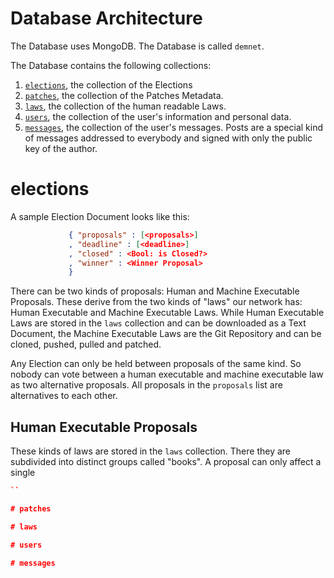 # Database Architecture

The Database uses MongoDB.
The Database is called `demnet`.

The Database contains the following
collections:

1. [`elections`](#elections), the collection of the Elections
2. [`patches`](#patches), the collection of the Patches Metadata.
3. [`laws`](#laws), the collection of the human readable Laws.
4. [`users`](#users), the collection of the user's information and personal data.
5. [`messages`](#messages), the collection of the user's messages. Posts are a special kind
of messages addressed to everybody and signed with only the public key of the author.

# elections
A sample Election Document looks like this:
```json
             { "proposals" : [<proposals>]
             , "deadline" : [<deadline>]
             , "closed" : <Bool: is Closed?>
             , "winner" : <Winner Proposal>
             }
```
There can be two kinds of proposals:
Human and Machine Executable Proposals.
These derive from the two kinds of "laws"
our network has:
Human Executable and Machine Executable Laws.
While Human Executable Laws are stored in the `laws` collection
and can be downloaded as a Text Document, the Machine Executable
Laws are the Git Repository and can be cloned, pushed, pulled and
patched.

Any Election can only be held between proposals of the same kind.
So nobody can vote between a human executable and machine executable law
as two alternative proposals.
All proposals in the `proposals` list are alternatives to each other.

## Human Executable Proposals
These kinds of laws are stored in the `laws` collection.
There they are subdivided into distinct groups called "books".
A proposal can only affect a single 
```json
``

# patches

# laws

# users

# messages
